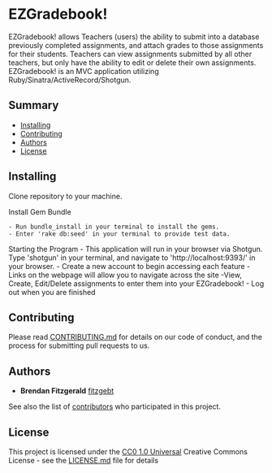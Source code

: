 # EZGradebook!

EZGradebook! allows Teachers (users) the ability to submit into a database previously completed assignments, and attach grades to those assignments for their students. Teachers can view assignments submitted by all other teachers, but only have the ability to edit or delete their own assignments. EZGradebook! is an MVC application utilizing Ruby/Sinatra/ActiveRecord/Shotgun.

## Summary

  - [Installing](#installing)
  - [Contributing](#contributing)
  - [Authors](#authors)
  - [License](#license)

## Installing


Clone repository to your machine.


Install Gem Bundle

    - Run bundle_install in your terminal to install the gems.
    - Enter 'rake db:seed' in your terminal to provide test data. 

Starting the Program
    - This application will run in your browser via Shotgun. Type 'shotgun' in your terminal, and navigate to 'http://localhost:9393/' in your browser.
    - Create a new account to begin accessing each feature
    -Links on the webpage will allow you to navigate across the site
        -View, Create, Edit/Delete assignments to enter them into your EZGradebook!
    - Log out when you are finished

## Contributing

Please read [CONTRIBUTING.md](CONTRIBUTING.md) for details on our code
of conduct, and the process for submitting pull requests to us.

## Authors

  - **Brendan Fitzgerald** 
    [fitzgebt](https://github.com/fitzgebt)

See also the list of
[contributors](https://github.com/PurpleBooth/a-good-readme-template/contributors)
who participated in this project.

## License

This project is licensed under the [CC0 1.0 Universal](LICENSE.md)
Creative Commons License - see the [LICENSE.md](LICENSE.md) file for
details
